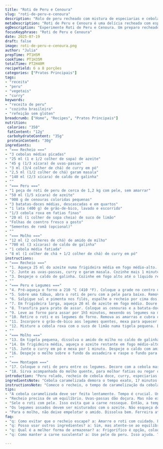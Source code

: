 ```yaml
---
title: "Roti de Peru e Cenoura"
slug: "roti-de-peru-e-cenoura"
description: "Rolo de peru recheado com mistura de especiarias e cebolas caramelizadas, acompanhado de cenouras coloridas, batata-doce e grão-de-bico. Molho espesso com curry e caldo de galinha. Alterações na quantidade de ingredientes e substituição de alguns elementos para dar um toque diferente e ajustar os tempos de cocção. Sem glúten, lactose ou ovos. Servir com coentro fresco e opcionalmente romã para um toque ácido e colorido."
metaDescription: "Roti de Peru e Cenoura é uma delícia recheada com especiarias, acompanhada de legumes coloridos e um molho espesso de curry."
ogDescription: "Experimente Roti de Peru e Cenoura. Um preparo recheado, com legumes assados e um molho de curry que encanta."
focusKeyphrase: "Roti de Peru e Cenoura"
date: 2025-07-19
draft: false
image: roti-de-peru-e-cenoura.png
author: "Julia"
prepTime: PT1H5M
cookTime: PT1H35M
totalTime: PT2H40M
recipeYield: 6 a 8 porções
categories: ["Pratos Principais"]
tags:
- "receita"
- "peru"
- "vegetais"
- "curry"
keywords:
- "receita de peru"
- "cozinha brasileira"
- "refeição sem glúten"
breadcrumb: ["Home", "Recipes", "Pratos Principais"]
nutrition: 
 calories: "350"
 fatContent: "12g"
 carbohydrateContent: "35g"
 proteinContent: "30g"
ingredients:
- "=== Recheio ==="
- "3 cebolas médias picadas"
- "25 ml (1 e 1/2 colher de sopa) de azeite"
- "45 g (1/3 xícara) de uvas-passas"
- "3 ml (3/4 colher de chá) de curry em pó"
- "2,5 ml (1/2 colher de chá) garam masala"
- "140 ml (2/3 xícara) de caldo de galinha"
- ""
- "=== Peru ==="
- "1 peça de roti de peru de cerca de 1,2 kg com pele, sem amarrar"
- "50 ml (1/5 xícara) de azeite"
- "900 g de cenouras coloridas pequenas"
- "3 batatas-doces médias, descascadas e em quartos"
- "1 lata (400 g) de grão-de-bico, lavado e escorrido"
- "1/3 cebola roxa em fatias finas"
- "20 ml (1 colher de sopa cheia) de suco de limão"
- "Folhas de coentro fresco a gosto"
- "Sementes de romã (opcional)"
- ""
- "=== Molho ==="
- "12 ml (2 colheres de chá) de amido de milho"
- "700 ml (3 xícaras) de caldo de galinha"
- "1 cebola média fatiada"
- "8 ml (1 colher de chá + 1/2 colher de chá) de curry em pó"
instructions:
- "=== Recheio ==="
- "1. Aqueça 25 ml do azeite numa frigideira média em fogo médio-alto. Adicione as cebolas e mexa ocasionalmente por cerca de 17 minutos, até ficarem douradas e quase caramelizadas."
- "2. Junte as uvas-passas, curry e garam masala. Cozinhe mais 1 minuto, mexendo sempre para liberar aromas."
- "3. Despeje o caldo de galinha. Cozinhe em fogo alto até o líquido reduzir quase totalmente, uns 6 minutos. Ajuste sal e pimenta. Deixe esfriar."
- ""
- "=== Peru e Legumes ==="
- "4. Pré-aqueça o forno a 210 °C (410 °F). Coloque a grade no centro do forno."
- "5. Sobre uma tábua, abra o roti de peru com a pele para baixo. Remova os filés e reserve ao centro."
- "6. Salpique sal e pimenta nos filés, espalhe o recheio por cima dos filés. Enrole cuidadosamente e use barbante culinário para amarrar o roti, deixando pontas para dar um nó. Finalize com uma volta do barbante ao redor pra manter firme."
- "7. Em frigideira larga, aqueça 20 ml de azeite em fogo médio. Doure o roti em todos os lados, uns 5 minutos no total, até pegar cor."
- "8. Transfira para prato de assar. Coloque as cenouras e a batata-doce ao redor. Regue com o azeite restante, tempere com sal e pimenta. Misture para envolver bem os legumes."
- "9. Leve ao forno para assar por 1h5 minutos, mexendo os legumes na metade do tempo para dourar por igual. Use um termômetro para carne: o recheio deve atingir 73 °C (163 °F)."
- "10. Retire o roti e os legumes do forno. Remova as amarras e cubra o roti com papel alumínio. Deixe descansar enquanto prepara o molho."
- "11. Incorpore o grão-de-bico aos legumes quentes, mexa para aquecer, ajuste temperos. Sirva em travessa aquecida."
- "12. Misture a cebola roxa com o suco de limão numa tigela pequena. Deixe descansar 10 minutos para marinar."
- ""
- "=== Molho ==="
- "13. Em tigela pequena, dissolva o amido de milho no caldo de galinha até ficar homogêneo."
- "14. Em frigideira média, aqueça o azeite restante em fogo médio-alto. Adicione a cebola e refogue até dourar, 7 minutos aproximadamente."
- "15. Junte o curry em pó e mexa por 1 minuto. Despeje o caldo com amido, mexendo sempre para evitar grumos. Aumente o fogo e deixe ferver por cerca de 11 minutos, até o molho reduzir pela metade e engrossar."
- "16. Despeje o molho sobre o fundo da assadeira e raspe o fundo para soltar todos os resíduos caramelizados. Tempere com sal e pimenta. Transfira para molheira."
- ""
- "=== Montagem ==="
- "17. Coloque o roti de peru entre os legumes. Decore com a cebola marinado, folhas de coentro e sementes de romã se quiser algo mais vibrante e ácido."
- "18. Sirva acompanhado do molho quente, para molhar fatias ou regar os legumes."
introduction: "Peru rolado, recheio de cebola doce, curry, especiarias indianas, uvas-passas e caldo de galinha. Cenouras coloridas com batata-doce, tudo assado junto. Grão-de-bico pra enriquecer. Molho denso de curry, cebola dourada, caldo concentrado. Cebola roxa maridada no suco de limão fresco pra dar frescor. Coentro limpando o paladar, pontinhos de romã pra crocância e cor. Alterei as quantidades dos ingredientes pra um toque menos doce, um pouco mais pele no roti. Troquei os 540 ml de grão-de-bico original por uma lata menor e pratos com menos óleo. Cozinhar até o recheio chamar de pronto: 73 graus no centro.  Tempo do molho estendido, para pegar textura de calda forte, nada aguado. Um toque brasileiro nas especiarias indianas, com menos garam masala, realçando o curry simples. Perfeito pra reunir gente em torno da mesa, festa pro olho e pro estômago, nada enjoativo, do jeito que a gente gosta."
ingredientsNote: "Cebola caramelizada demora o tempo exato, 17 minutos sem pressa, mexendo pouco. As uvas-passas devem ser hidratadas na gordura do azeite e especiarias, por isso coloquei um pouco mais. O caldo de galinha concentrado ajuda a dar globo no recheio, usa-se a água até evaporar, sem pensar duas vezes. O roti ideal é com pele para manter o interior úmido, evitar ressecamento. O barbante feito à mão segura tudo no lugar, sem apertar demais pra não espirrar o recheio. As cenouras coloridas trazem tocante visual, batata-doce pela doçura saudável e o grão-de-bico adiciona textura e proteína extra, substituindo outro legume que seria mais comum, como batata inglesa. A cebola roxa marinar em suco de limão cria frescor e quebra qualquer gordura adicionada. As sementes de romã são opcionais, mas recomendo pelo toque ácido e crocante. O molho espesso, feito com amido, é a colcha de retalhos da receita, que cobre tudo e faz a junção perfeita entre carne e legumes. Troquei e diminui um pouco o azeite, pra receita não ficar pesada nem oleosa demais."
instructionsNote: "Comece o recheio, o tempo de caramelização da cebola é importante: deve dourar até ficar açucarado, não queimado. Depois coloca especiarias e uvas-passas para dar toque de doçura e complexidade. Evaporar bem o caldo é chave para não molhar demais o roti por dentro. O peru deve estar à temperatura ambiente para abrir e rechear. Os filés são os melhores cortes pra rechear, dão volume e sabor mais limpo. Amarre usando o barbante em duas etapas: primeiro os pedaços soltos e depois envolver inteiro, pra evitar o recheio escapar. Frigideira quente para selar e garantir a crocância na pele. Assar os legumes junto com o peru garante que peguem sabor do suco e fiquem macios. Mexer na metade do tempo, vira chave. Deixe o roti descansar para os sucos redistribuírem. O molho é feito na mesma panela do roti, aproveitando os fundinhos caramelizados. Amido dissolve fácil, atenção para não empelotar. Cozinhar até reduzir e engrossar para pegar sabor intenso, não cair pesado. O toque final vem do molho servindo quente e do contraste entre cebola ácida e a doçura das sementes. Montagem simples, visual vibrante. Sirva quente, de preferência com farofa ou arroz simples, pra absorver tudo. Paladar multiplo: doce, ácido, especiado, terroso, crocante."
tips:
- "A cebola caramelizada deve ser feita lentamente. Tempo é crucial. Uns 17 minutos em fogo médio-alto, mexendo só de vez em quando. Dourar bem, não queimar."
- "Recheio precisa de um equilíbrio. Uvas-passas dão doçura. Mas não exagere. O curry e o garam masala trazem sabor. Ajuste o sal e a pimenta no final."
- "Sele o roti com pele. Isso evita que a carne resseque. Então, a temperatura deve ser ambiente. Assim, é fácil abrir, rechear, amarrar."
- "Os legumes assados devem ser misturados com o azeite. Não esqueça de sal e pimenta. Conducto de sabor. Mexer na metade do tempo. Crucial para dourar."
- "Para o molho, não deixe empelotar o amido. Dissolva bem. Ferreira até engrossar. O molho precisa ser denso, saboroso. Adicione cebola dourada. Mesma panela do roti"
faq:
- "q: Como evitar que o recheio escape? a: Amarre o roti com cuidado. Primeiro segure os filés soltos. Depois, envolva firmemente. Sem apertar muito."
- "q: Posso usar outros ingredientes? a: Sim, mas atente-se ao equilíbrio. Menos doce é melhor. Substituições podem alterar o sabor. Escolha com cuidado."
- "q: Qual é a melhor forma de armazenar? a: Frigorífico é opção, coloque em recipiente fechado. Pode congelar também. Isso preserva todo sabor. Descongelar antes de aquecer."
- "q: Como manter a carne suculenta? a: Use pele do peru. Isso ajuda. Tempo de descanso é essencial. Não corte logo após assar. Isso redistribui os sucos."

---
```

